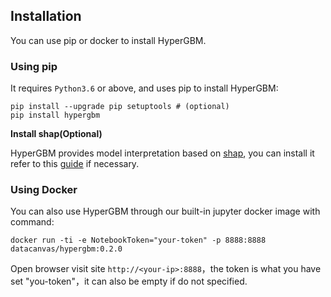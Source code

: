 ## Installation

You can use pip or docker to install HyperGBM.

### Using pip

It requires `Python3.6` or above, and uses pip to install HyperGBM:

```shell script
pip install --upgrade pip setuptools # (optional)
pip install hypergbm
```

**Install shap(Optional)**

HyperGBM provides model interpretation based on [shap](https://github.com/slundberg/shap), you can install it refer to this [guide](how_to/install_shap.md) if necessary.


### Using Docker
You can also use HyperGBM through our built-in jupyter docker image with command:
```shell script
docker run -ti -e NotebookToken="your-token" -p 8888:8888 datacanvas/hypergbm:0.2.0
```

Open browser visit site `http://<your-ip>:8888`，the token is what you have set "you-token"，it can also be empty if do not specified.
